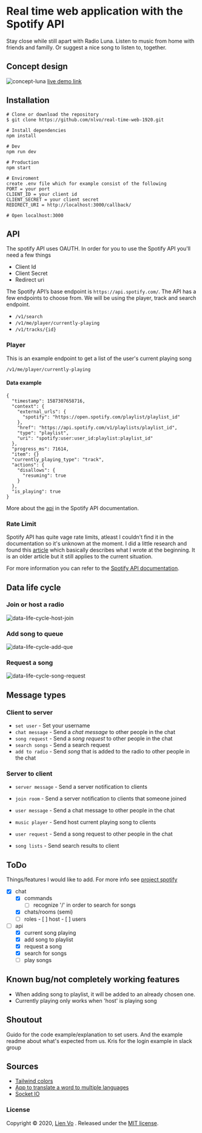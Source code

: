 # Real time web application with the Spotify API
Stay close while still apart with Radio Luna. Listen to music from home with friends and familly. Or suggest a nice song to listen to, together.

## Concept design
![concept-luna](https://user-images.githubusercontent.com/8554238/79564611-498f9480-80af-11ea-9426-247e531a5f44.png)
[live demo link](https://chat-nlvo.herokuapp.com/)

## Installation
```
# Clone or download the repository
$ git clone https://github.com/nlvo/real-time-web-1920.git

# Install dependencies
npm install

# Dev
npm run dev

# Production
npm start

# Enviroment
create .env file which for example consist of the following
PORT = your port
CLIENT_ID = your client id
CLIENT_SECRET = your client secret
REDIRECT_URI = http://localhost:3000/callback/

# Open localhost:3000
```
## API
The spotify API uses OAUTH. In order for you to use the Spotify API you'll need a few things
- Client Id
- Client Secret
- Redirect uri

The Spotify API’s base endpoint is `https://api.spotify.com/`. The API has a few endpoints to choose from. We will be using the player, track and search endpoint.

- `/v1/search`
- `/v1/me/player/currently-playing`
- `/v1/tracks/{id}`

### Player
This is an example endpoint to get a list of the user's current playing song

`/v1/me/player/currently-playing`

#### Data example
```
{
  "timestamp": 1587307658716,
  "context": {
    "external_urls": {
      "spotify": "https://open.spotify.com/playlist/playlist_id"
    },
    "href": "https://api.spotify.com/v1/playlists/playlist_id",
    "type": "playlist",
    "uri": "spotify:user:user_id:playlist:playlist_id"
  },
  "progress_ms": 71614,
  "item": {}
  "currently_playing_type": "track",
  "actions": {
    "disallows": {
      "resuming": true
    }
  },
  "is_playing": true
}
```
More about the [api](https://developer.spotify.com/documentation/web-api/) in the Spotify API documentation.

### Rate Limit
Spotify API has quite vage rate limits, atleast I couldn't find it in the documentation so it's unknown at the moment. I did a little research and found this [article](http://jmeyers44.github.io/blog/2015/04/26/builder-beware-the-limitations-of-popular-apis/) which basically describes what I wrote at the beginning. It is an older article but it still applies to the current situation. 

For more information you can refer to the [Spotify API documentation](https://developer.spotify.com/documentation/web-api/).

## Data life cycle

### Join or host a radio
![data-life-cycle-host-join](https://user-images.githubusercontent.com/8554238/81148169-1177c500-8f7c-11ea-907a-43a37a92177d.png)

### Add song to queue
![data-life-cycle-add-que](https://user-images.githubusercontent.com/8554238/81148173-13da1f00-8f7c-11ea-934e-42d47d1f0e02.png)

### Request a song
![data-life-cycle-song-request](https://user-images.githubusercontent.com/8554238/81110501-e78eb600-8f1b-11ea-8797-ae1164032845.png)

## Message types
### Client to server
- `set user` - Set your username
- `chat message` - Send a _chat message_ to other people in the chat
- `song request` - Send a _song request_ to other people in the chat
- `search songs` - Send a search request
- `add to radio` - Send _song_ that is added to the radio to other people in the chat

### Server to client
- `server message` - Send a server notification to clients
- `join room` - Send a server notification to clients that someone joined

- `user message` - Send a chat message to other people in the chat

- `music player` - Send host current playing song to clients
- `user request` - Send a song request to other people in the chat
- `song lists` - Send search results to client

## ToDo
Things/features I would like to add. For more info see [project spotify](https://github.com/nlvo/real-time-web-1920/projects/1)
- [x] chat
    - [x] commands
        - [ ]  recognize '/' in order to search for songs
    - [x]  chats/rooms (semi)
    - [ ]  roles
      - [ ] host
      - [ ] users
- [ ] api
    - [x]  current song playing
    - [x]  add song to playlist
    - [x]  request a song
    - [x]  search for songs
    - [ ]  play songs

## Known bug/not completely working features
- When adding song to playlist, it will be added to an already chosen one.
- Currently playing only works when 'host' is playing song

## Shoutout
Guido for the code example/explanation to set users. And the example readme about what's expected from us.
Kris for the login example in slack group

## Sources
- [Tailwind colors](https://tailwindcss.com/)
- [App to translate a word to multiple languages](https://translatr.constunmalhotra.xyz/)
- [Socket IO](https://socket.io/get-started/chat/)

### License
Copyright © 2020, [Lien Vo](https://github.com/nlvo) . Released under the [MIT license](https://github.com/nlvo/web-app-from-scratch-1920/blob/master/LICENSE).

<!-- Add a link to your live demo in Github Pages 🌐-->

<!-- ☝️ replace this description with a description of your own work -->

<!-- replace the code in the /docs folder with your own, so you can showcase your work with GitHub Pages 🌍 -->

<!-- Add a nice poster image here at the end of the week, showing off your shiny frontend 📸 -->

<!-- Maybe a table of contents here? 📚 -->

<!-- How about a section that describes how to install this project? 🤓 -->

<!-- ...but how does one use this project? What are its features 🤔 -->

<!-- What external data source is featured in your project and what are its properties 🌠 -->

<!-- Maybe a checklist of done stuff and stuff still on your wishlist? ✅ -->

<!-- How about a license here? 📜 (or is it a licence?) 🤷 -->
